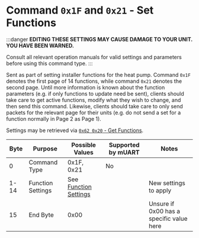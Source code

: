 # Command `0x1F` and `0x21` - Set Functions

:::danger
**EDITING THESE SETTINGS MAY CAUSE DAMAGE TO YOUR UNIT. YOU HAVE BEEN WARNED.**

Consult all relevant operation manuals for valid settings and parameters before using this command type.
:::

Sent as part of setting installer functions for the heat pump. Command `0x1F` denotes the first page of 14 functions, 
while command `0x21` denotes the second page. Until more information is known about the function parameters (e.g. if 
only functions to update need be sent), clients should take care to get active functions, modify what they wish to 
change, and then send this command. Likewise, clients should take care to only send packets for the relevant page for 
their units (e.g. do not send a set for a function normally in Page 2 as Page 1).

Settings may be retrieved via [`0x62 0x20` - Get Functions][get-functions].

| Byte | Purpose           | Possible Values                        | Supported by mUART | Notes                                    |
|------|-------------------|----------------------------------------|--------------------|------------------------------------------|
| 0    | Command Type      | 0x1F, 0x21                             | No                 |
| 1-14 | Function Settings | See [Function Settings][function-type] |                    | New settings to apply                    |
| 15   | End Byte          | 0x00                                   |                    | Unsure if 0x00 has a specific value here |

[get-functions]: /developer/packet-reference/0x62-get-response/0x20-0x22-get-functions
[function-type]: /developer/data-types/function-settings